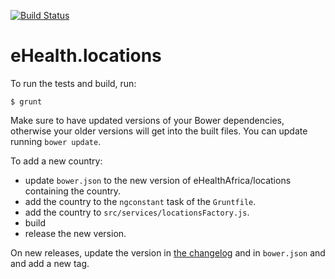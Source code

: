 [![Build Status](https://travis-ci.org/eHealthAfrica/angular-locations.svg?branch=master)](https://travis-ci.org/eHealthAfrica/angular-locations)

# eHealth.locations

To run the tests and build, run:

    $ grunt

Make sure to have updated versions of your Bower dependencies,
otherwise your older versions will get into the built files. You can
update running `bower update`.

To add a new country:

* update `bower.json` to the new version of eHealthAfrica/locations containing the country.
* add the country to the `ngconstant` task of the `Gruntfile`.
* add the country to `src/services/locationsFactory.js`.
* build
* release the new version.

On new releases, update the version in [the
changelog](/blob/master/CHANGELOG.md) and in `bower.json` and and add
a new tag.

